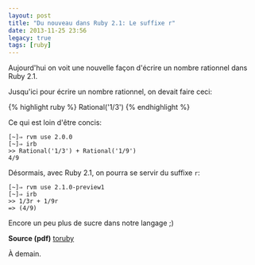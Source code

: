 ```yaml
---
layout: post
title: "Du nouveau dans Ruby 2.1: Le suffixe r"
date: 2013-11-25 23:56
legacy: true
tags: [ruby]
---
```




Aujourd'hui on voit une nouvelle façon d'écrire un nombre rationnel dans
Ruby 2.1.

<!-- more -->

Jusqu'ici pour écrire un nombre rationnel, on devait faire ceci:

{% highlight ruby %}
Rational('1/3')
{% endhighlight %}

Ce qui est loin d'être concis:

    [~]⇒ rvm use 2.0.0
    [~]⇒ irb
    >> Rational('1/3') + Rational('1/9')
    4/9

Désormais, avec Ruby 2.1, on pourra se servir du suffixe `r`:

    [~]⇒ rvm use 2.1.0-preview1
    [~]⇒ irb
    >> 1/3r + 1/9r
    => (4/9)

Encore un peu plus de sucre dans notre langage ;)

**Source (pdf)** [toruby](http://www.atdot.net/~ko1/activities/toruby05-ko1.pdf)





À demain.



